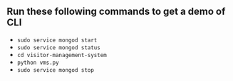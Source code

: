 ## Run these following commands to get a demo of CLI

- `sudo service mongod start`
- `sudo service mongod status`
- `cd visitor-management-system`
- `python vms.py`
- `sudo service mongod stop`
